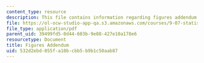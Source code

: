```yaml
---
content_type: resource
description: This file contains information regarding figures addendum.
file: https://ol-ocw-studio-app-qa.s3.amazonaws.com/courses/9-07-statistics-for-brain-and-cognitive-science-fall-2016/532d2ebd055fa10bcbb5b9b1c50aab87_MIT9_07F16_lec3_FigAdendm.pdf
file_type: application/pdf
parent_uid: 39499fd5-0d44-603b-9e08-427e10a178e6
resourcetype: Document
title: Figures Addendum
uid: 532d2ebd-055f-a10b-cbb5-b9b1c50aab87
---
```


